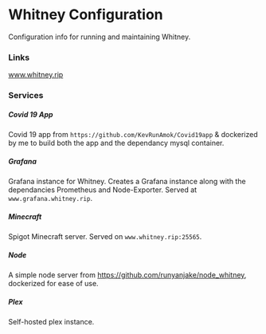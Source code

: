 # Whitney Configuration

Configuration info for running and maintaining Whitney.

### Links

www.whitney.rip

### Services

##### Covid 19 App

Covid 19 app from `https://github.com/KevRunAmok/Covid19app` & dockerized by me to build both the app and the dependancy mysql container.

##### Grafana

Grafana instance for Whitney. Creates a Grafana instance along with the dependancies Prometheus and Node-Exporter. 
Served at `www.grafana.whitney.rip`.

##### Minecraft

Spigot Minecraft server. Served on `www.whitney.rip:25565`.

##### Node

A simple node server from https://github.com/runyanjake/node_whitney, dockerized for ease of use.

##### Plex

Self-hosted plex instance.

